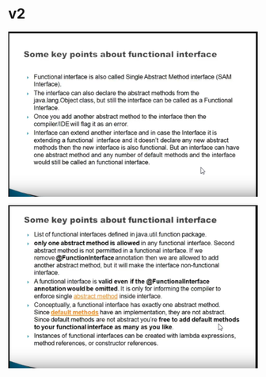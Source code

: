 # v2


![alt text](https://github.com/pawanmandhan/1-Java8-LambdaExpressionandFunctionalInterface/blob/master/img/v2/Functional%20Interface-New%20Features_PART2-1.png?raw=true)

![alt text](https://github.com/pawanmandhan/1-Java8-LambdaExpressionandFunctionalInterface/blob/master/img/v2/Functional%20Interface-New%20Features_PART2-2.png?raw=true)
